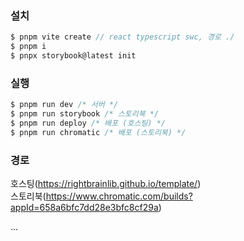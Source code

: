 ### 설치
```js
$ pnpm vite create // react typescript swc, 경로 ./
$ pnpm i
$ pnpx storybook@latest init
```

### 실행
```js
$ pnpm run dev /* 서버 */
$ pnpm run storybook /* 스토리북 */
$ pnpm run deploy /* 배포 (호스팅) */
$ pnpm run chromatic /* 배포 (스토리북) */
```

### 경로
호스팅(https://rightbrainlib.github.io/template/)  
스토리북(https://www.chromatic.com/builds?appId=658a6bfc7dd28e3bfc8cf29a)

...